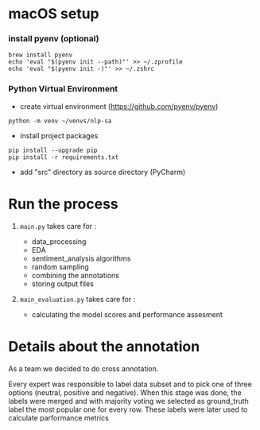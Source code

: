 # macOS setup

### install pyenv (optional)

```buildoutcfg
brew install pyenv
echo 'eval "$(pyenv init --path)"' >> ~/.zprofile
echo 'eval "$(pyenv init -)"' >> ~/.zshrc
```

### Python Virtual Environment

- create virtual environment (https://github.com/pyenv/pyenv)
```buildoutcfg
python -m venv ~/venvs/nlp-sa
```

- install project packages
```buildoutcfg
pip install --upgrade pip
pip install -r requirements.txt
```
- add "src" directory as source directory (PyCharm)

# Run the process
1. ```main.py``` takes care for : 
   - data_processing
   - EDA
   - sentiment_analysis algorithms
   - random sampling
   - combining the annotations
   - storing output files

2. ```main_evaluation.py``` takes care for :
   - calculating the model scores and performance assesment

# Details about the annotation
As a team we decided to do cross annotation. 

Every expert was responsible to label data subset and to pick one of three options (neutral, positive and negative).
When this stage was done, the labels were merged and with majority voting we selected as ground_truth label the most 
popular one for every row. These labels were later used to calculate parformance metrics
